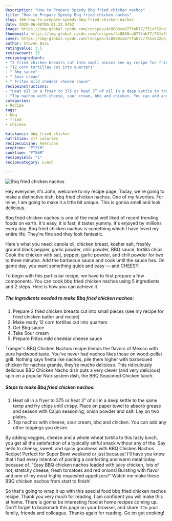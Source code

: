 ```yaml
---
description: "How to Prepare Speedy Bbq fried chicken nachos"
title: "How to Prepare Speedy Bbq fried chicken nachos"
slug: 166-how-to-prepare-speedy-bbq-fried-chicken-nachos
date: 2020-06-06T05:01:32.945Z
image: https://img-global.cpcdn.com/recipes/4c8888ca877fab77/751x532cq70/bbq-fried-chicken-nachos-recipe-main-photo.jpg
thumbnail: https://img-global.cpcdn.com/recipes/4c8888ca877fab77/751x532cq70/bbq-fried-chicken-nachos-recipe-main-photo.jpg
cover: https://img-global.cpcdn.com/recipes/4c8888ca877fab77/751x532cq70/bbq-fried-chicken-nachos-recipe-main-photo.jpg
author: Steven Bass
ratingvalue: 3.5
reviewcount: 15
recipeingredient:
- "2 fried chicken breasts cut into small pieces see my recipe for fried chicken batter and recipe"
- "12 corn tortillas cut into quarters"
- " Bbq sauce"
- " Sour cream"
- " Fritos mild cheddar cheese sauce"
recipeinstructions:
- "Heat oil in a fryer to 375 or heat 3” of oil in a deep kettle to the same temp and fry chips until crispy. Place on paper towel to absorb grease and season with Cajun seasoning, onion powder and salt. Lay on two plates."
- "Top nachos with cheese, sour cream, bbq and chicken. You can add any other toppings you desire."
categories:
- Recipe
tags:
- bbq
- fried
- chicken

katakunci: bbq fried chicken 
nutrition: 217 calories
recipecuisine: American
preptime: "PT21M"
cooktime: "PT56M"
recipeyield: "1"
recipecategory: Lunch

---
```



![Bbq fried chicken nachos](https://img-global.cpcdn.com/recipes/4c8888ca877fab77/751x532cq70/bbq-fried-chicken-nachos-recipe-main-photo.jpg)

Hey everyone, it's John, welcome to my recipe page. Today, we're going to make a distinctive dish, bbq fried chicken nachos. One of my favorites. For mine, I am going to make it a little bit unique. This is gonna smell and look delicious.

Bbq fried chicken nachos is one of the most well liked of recent trending foods on earth. It's easy, it is fast, it tastes yummy. It's enjoyed by millions every day. Bbq fried chicken nachos is something which I have loved my entire life. They're fine and they look fantastic.

Here&#39;s what you need: canola oil, chicken breast, kosher salt, freshly ground black pepper, garlic powder, chili powder, BBQ sauce, tortilla chips Cook the chicken with salt, pepper, garlic powder, and chili powder for two to three minutes. Add the barbecue sauce and cook until the sauce has. On game day, you want something quick and easy — and CHEESY.


To begin with this particular recipe, we have to first prepare a few components. You can cook bbq fried chicken nachos using 5 ingredients and 2 steps. Here is how you can achieve it.

<!--inarticleads1-->

##### The ingredients needed to make Bbq fried chicken nachos:

1. Prepare 2 fried chicken breasts cut into small pieces (see my recipe for fried chicken batter and recipe)
1. Make ready 12 corn tortillas cut into quarters
1. Get  Bbq sauce
1. Take  Sour cream
1. Prepare  Fritos mild cheddar cheese sauce


Traeger&#39;s BBQ Chicken Nachos recipe blends the flavors of Mexico with pure hardwood taste. You&#39;ve never had nachos likes these on wood-pellet grill. Nothing says fiesta like nachos, pile them higher with barbecued chicken for nachos grande, they&#39;re mucho delicioso. This ridiculously delicious BBQ Chicken Nacho dish puts a very clever (and very delicious) spin on a popular Nutrisystem dish, the BBQ Seasoned Chicken lunch. 

<!--inarticleads2-->

##### Steps to make Bbq fried chicken nachos:

1. Heat oil in a fryer to 375 or heat 3” of oil in a deep kettle to the same temp and fry chips until crispy. Place on paper towel to absorb grease and season with Cajun seasoning, onion powder and salt. Lay on two plates.
1. Top nachos with cheese, sour cream, bbq and chicken. You can add any other toppings you desire.


By adding veggies, cheese and a whole wheat tortilla to this tasty lunch, you get all the satisfaction of a typically sinful snack without any of the. Say hello to cheesy, sweet, and spicy goodness with BBQ Chicken Nachos Recipe! Perfect for Super Bowl weekend or just because! I&#39;ll have you know that I had every intention of posting a comforting and warm meal today because of. &#34;Easy BBQ chicken nachos loaded with juicy chicken, lots of hot, stretchy cheese, fresh tomatoes and red onions! Bursting with flavor and one of my most highly requested appetizers!&#34; Watch me make these BBQ chicken nachos from start to finish! 

So that's going to wrap it up with this special food bbq fried chicken nachos recipe. Thank you very much for reading. I am confident you will make this at home. There is gonna be interesting food at home recipes coming up. Don't forget to bookmark this page on your browser, and share it to your family, friends and colleague. Thanks again for reading. Go on get cooking!
